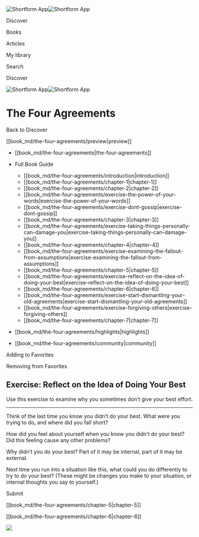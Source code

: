 ![Shortform App](/img/logo.36a2399e.svg)![Shortform App](/img/logo-dark.70c1b072.svg)

Discover

Books

Articles

My library

Search

Discover

![Shortform App](/img/logo.36a2399e.svg)![Shortform App](/img/logo-dark.70c1b072.svg)

# The Four Agreements

Back to Discover

[[book_md/the-four-agreements/preview|preview]]

  * [[book_md/the-four-agreements|the-four-agreements]]
  * Full Book Guide

    * [[book_md/the-four-agreements/introduction|introduction]]
    * [[book_md/the-four-agreements/chapter-1|chapter-1]]
    * [[book_md/the-four-agreements/chapter-2|chapter-2]]
    * [[book_md/the-four-agreements/exercise-the-power-of-your-words|exercise-the-power-of-your-words]]
    * [[book_md/the-four-agreements/exercise-dont-gossip|exercise-dont-gossip]]
    * [[book_md/the-four-agreements/chapter-3|chapter-3]]
    * [[book_md/the-four-agreements/exercise-taking-things-personally-can-damage-you|exercise-taking-things-personally-can-damage-you]]
    * [[book_md/the-four-agreements/chapter-4|chapter-4]]
    * [[book_md/the-four-agreements/exercise-examining-the-fallout-from-assumptions|exercise-examining-the-fallout-from-assumptions]]
    * [[book_md/the-four-agreements/chapter-5|chapter-5]]
    * [[book_md/the-four-agreements/exercise-reflect-on-the-idea-of-doing-your-best|exercise-reflect-on-the-idea-of-doing-your-best]]
    * [[book_md/the-four-agreements/chapter-6|chapter-6]]
    * [[book_md/the-four-agreements/exercise-start-dismantling-your-old-agreements|exercise-start-dismantling-your-old-agreements]]
    * [[book_md/the-four-agreements/exercise-forgiving-others|exercise-forgiving-others]]
    * [[book_md/the-four-agreements/chapter-7|chapter-7]]
  * [[book_md/the-four-agreements/highlights|highlights]]
  * [[book_md/the-four-agreements/community|community]]



Adding to Favorites 

Removing from Favorites 

## Exercise: Reflect on the Idea of Doing Your Best

Use this exercise to examine why you sometimes don’t give your best effort.

* * *

Think of the last time you know you didn’t do your best. What were you trying to do, and where did you fall short?

How did you feel about yourself when you know you didn’t do your best? Did this feeling cause any other problems?

Why didn’t you do your best? Part of it may be internal, part of it may be external.

Next time you run into a situation like this, what could you do differently to try to do your best? (These might be changes you make to your situation, or internal thoughts you say to yourself.)

Submit 

[[book_md/the-four-agreements/chapter-5|chapter-5]]

[[book_md/the-four-agreements/chapter-6|chapter-6]]

![](https://bat.bing.com/action/0?ti=56018282&Ver=2&mid=48f59859-d183-4acb-baeb-ee6f5296c8ae&sid=1711133063fa11eebdec89a8b8ae3bbc&vid=171147a063fa11eea7440fcfeb230d96&vids=0&msclkid=N&pi=0&lg=en-US&sw=800&sh=600&sc=24&nwd=1&tl=Shortform%20%7C%20The%20Four%20Agreements&p=https%3A%2F%2Fwww.shortform.com%2Fapp%2Fbook%2Fthe-four-agreements%2Fexercise-reflect-on-the-idea-of-doing-your-best&r=&lt=433&evt=pageLoad&sv=1&rn=895283)
